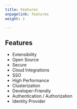 ```yaml
---
title: Features
onpagelink: features
weight: 2

---
```


Features
--------

*   Extensibility
*   Open Source
*   Secure
*   Cloud Integrations
*   SSO
*   High Performance
*   Clusterization
*   Developer-Friendly
*   Authentication / Authorization
*   Identity Provider
